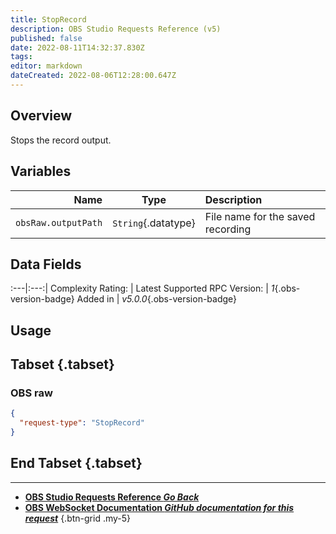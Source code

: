 ```yaml
---
title: StopRecord
description: OBS Studio Requests Reference (v5)
published: false
date: 2022-08-11T14:32:37.830Z
tags: 
editor: markdown
dateCreated: 2022-08-06T12:28:00.647Z
---
```


## Overview
Stops the record output.

## Variables
Name | Type | Description | 
----:|:---------:|:------------|
`obsRaw.outputPath` | `String`{.datatype} | File name for the saved recording

## Data Fields
:---|:---:|
Complexity Rating: | <span class="stars stars--1"></span>
Latest Supported RPC Version: | *1*{.obs-version-badge}
Added in | *v5.0.0*{.obs-version-badge}

## Usage
## Tabset {.tabset}
### OBS raw
```json
{
  "request-type": "StopRecord"
}
```
## End Tabset {.tabset}

---

- [<i class="mdi mdi-chevron-left"></i>**OBS Studio Requests Reference *Go Back***](/en/Broadcasters/OBS/Requests)
- [<i class="mdi mdi-github"></i> **OBS WebSocket Documentation *GitHub documentation for this request***](https://github.com/obsproject/obs-websocket/blob/master/docs/generated/protocol.md#stoprecord)
{.btn-grid .my-5}